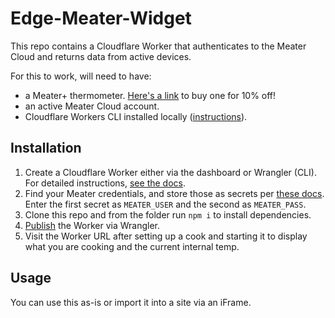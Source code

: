 # Edge-Meater-Widget

This repo contains a Cloudflare Worker that authenticates to the Meater Cloud and returns data from active devices.

For this to work, will need to have:

- a Meater+ thermometer. [Here's a link](https://glnk.io/o7jz/drivewaypitmaster) to buy one for 10% off!
- an active Meater Cloud account.
- Cloudflare Workers CLI installed locally ([instructions](https://developers.cloudflare.com/workers/wrangler/install-and-update/)).

## Installation

1. Create a Cloudflare Worker either via the dashboard or Wrangler (CLI). For detailed instructions, [see the docs](https://developers.cloudflare.com/workers/get-started/guide/).
2. Find your Meater credentials, and store those as secrets per [these docs](https://developers.cloudflare.com/workers/platform/environment-variables/#add-secrets-to-your-project). Enter the first secret as `MEATER_USER` and the second as `MEATER_PASS`.
3. Clone this repo and from the folder run `npm i` to install dependencies.
4. [Publish](https://developers.cloudflare.com/workers/wrangler/commands/#publish) the Worker via Wrangler.
5. Visit the Worker URL after setting up a cook and starting it to display what you are cooking and the current internal temp.

## Usage

You can use this as-is or import it into a site via an iFrame.